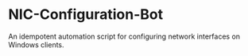 # NIC-Configuration-Bot
An idempotent automation script for configuring network interfaces on Windows clients.
